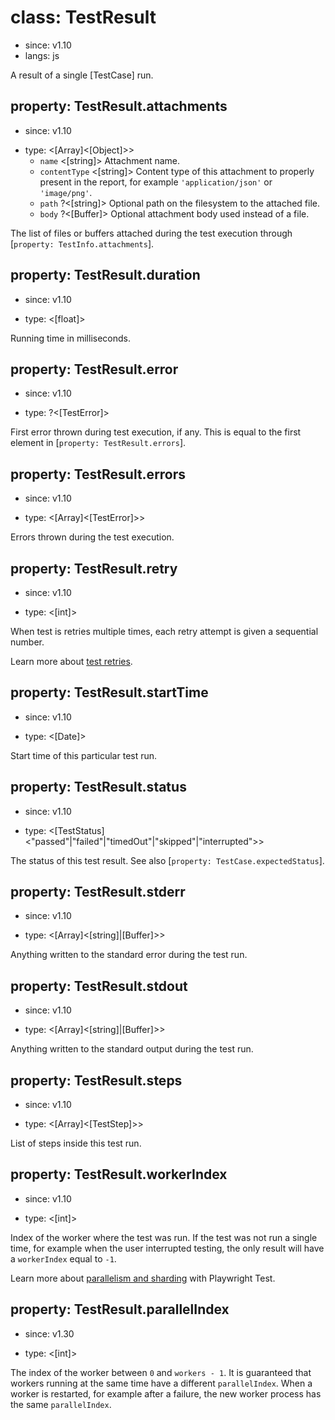 # class: TestResult
* since: v1.10
* langs: js

A result of a single [TestCase] run.

## property: TestResult.attachments
* since: v1.10
- type: <[Array]<[Object]>>
  - `name` <[string]> Attachment name.
  - `contentType` <[string]> Content type of this attachment to properly present in the report, for example `'application/json'` or `'image/png'`.
  - `path` ?<[string]> Optional path on the filesystem to the attached file.
  - `body` ?<[Buffer]> Optional attachment body used instead of a file.

The list of files or buffers attached during the test execution through [`property: TestInfo.attachments`].

## property: TestResult.duration
* since: v1.10
- type: <[float]>

Running time in milliseconds.

## property: TestResult.error
* since: v1.10
- type: ?<[TestError]>

First error thrown during test execution, if any. This is equal to the first
element in [`property: TestResult.errors`].

## property: TestResult.errors
* since: v1.10
- type: <[Array]<[TestError]>>

Errors thrown during the test execution.

## property: TestResult.retry
* since: v1.10
- type: <[int]>

When test is retries multiple times, each retry attempt is given a sequential number.

Learn more about [test retries](../test-retries.md#retries).

## property: TestResult.startTime
* since: v1.10
- type: <[Date]>

Start time of this particular test run.

## property: TestResult.status
* since: v1.10
- type: <[TestStatus]<"passed"|"failed"|"timedOut"|"skipped"|"interrupted">>

The status of this test result. See also [`property: TestCase.expectedStatus`].

## property: TestResult.stderr
* since: v1.10
- type: <[Array]<[string]|[Buffer]>>

Anything written to the standard error during the test run.

## property: TestResult.stdout
* since: v1.10
- type: <[Array]<[string]|[Buffer]>>

Anything written to the standard output during the test run.

## property: TestResult.steps
* since: v1.10
- type: <[Array]<[TestStep]>>

List of steps inside this test run.

## property: TestResult.workerIndex
* since: v1.10
- type: <[int]>

Index of the worker where the test was run. If the test was not run a single time, for example when the user interrupted testing, the only result will have a `workerIndex` equal to `-1`.

Learn more about [parallelism and sharding](../test-parallel.md) with Playwright Test.

## property: TestResult.parallelIndex
* since: v1.30
- type: <[int]>

The index of the worker between `0` and `workers - 1`. It is guaranteed that workers running at the same time have a different `parallelIndex`. When a worker is restarted, for example after a failure, the new worker process has the same `parallelIndex`.
